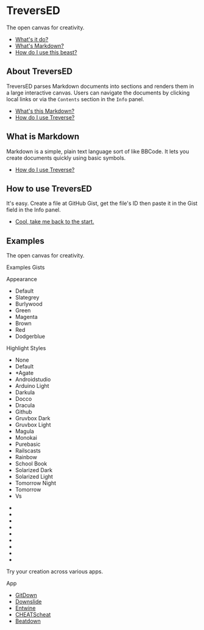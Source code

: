 # TreversED
The open canvas for creativity.
- [What's it do?](#about-treversed)
- [What's Markdown?](#what-is-markdown)
- [How do I use this beast?](#how-to-use-treversed)
<!-- {left:53px,top:34px,width:246px,height:171px} -->

## About TreversED
TreversED parses Markdown documents into sections and renders them in a large interactive canvas. Users can navigate the documents by clicking local links or via the `Contents` section in the `Info` panel.
- [What's this Markdown?](#what-is-markdown)
- [How do I use Treverse?](#how-to-use-treversed)
<!-- {left:196px,top:297.8000183105469px,width:326px,height:200px} -->

## What is Markdown
Markdown is a simple, plain text language sort of like BBCode. It lets you create documents quickly using basic symbols.
- [How do I use Treverse?](#how-to-use-treversed)
<!-- {left:505px,top:128px,width:400px,height:200px} -->

## How to use TreversED
It's easy. Create a file at GitHub Gist, get the file's ID then paste it in the Gist field in the Info panel.
- [Cool, take me back to the start.](#treversed)
<!-- {left:700px,top:300px,width:400px,height:200px} -->

## Examples <!-- {$gd_info} -->
<!-- {$gd_help_ribbon} -->

The open canvas for creativity.

Examples Gists <!-- {$gd_gist} -->

<!-- {$gd_collapsible_theme} -->

Appearance <!-- {$gd_css} -->

<!-- {$gd_slider_fontsize="110,50,300,1,%"} -->

<!-- {$gd_select_primary-color} -->
- Default
- Slategrey
- Burlywood
- Green
- Magenta
- Brown
- Red
- Dodgerblue

Highlight Styles <!-- {$gd_select_highlight} -->
- None
- Default
- *Agate
- Androidstudio
- Arduino Light
- Darkula
- Docco
- Dracula
- Github
- Gruvbox Dark
- Gruvbox Light
- Magula
- Monokai
- Purebasic
- Railscasts
- Rainbow
- School Book
- Solarized Dark
- Solarized Light
- Tomorrow Night
- Tomorrow
- Vs

<!-- {$gd_collapsible_end_theme} -->

<!-- {$gd_collapsible_perspective} -->

- <!-- {$gd_slider_scale="1,0.1,6,0.01"} -->
- <!-- {$gd_slider_translateX="0,-2000,2000,1,px"} -->
- <!-- {$gd_slider_translateY="0,-2000,2000,1,px"} -->
- <!-- {$gd_slider_perspective=4200,0,2000,1,px"} -->
- <!-- {$gd_slider_rotateX="0,0,360,1,deg"} -->
- <!-- {$gd_slider_rotateY="0,0,360,1,deg"} -->
- <!-- {$gd_slider_scaleZ="1,1,5,0.1"} -->
- <!-- {$gd_slider_rotateZ="0,0,360,1,deg"} -->
- <!-- {$gd_slider_translateZ="0,-500,500,1,px"} -->

<!-- {$gd_collapsible_end_perspective} -->

<!-- {$gd_collapsible_contents} -->

<!-- {$gd_toc} -->

<!-- {$gd_collapsible_end_contents} -->

<!-- {$gd_collapsible_launch} -->

Try your creation across various apps.

App <!-- {$gd_selector_app} -->
- [GitDown](//ugotsta.github.io/gitdown/)
- [Downslide](//ugotsta.github.io/downslide/)
- [Entwine](//ugotsta.github.io/downslide/)
- [CHEATScheat](//ugotsta.github.io/cheats/)
- [Beatdown](//ugotsta.github.io/beatdown/)

<!-- {$gd_collapsible_end_launch} -->

<!-- {$gd_hide} -->
